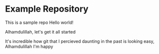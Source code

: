 # Example Repository
This is a sample repo Hello world!

Alhamdulillah, let's get it all started

It's incredible how git that I percieved daunting in the past is looking easy, Alhamdulillah I'm happy 

